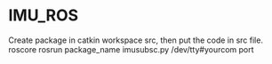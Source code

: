 # IMU_ROS
Create package in catkin workspace src, then put the code in src file.
roscore
rosrun package_name imusubsc.py /dev/tty#yourcom port
 
